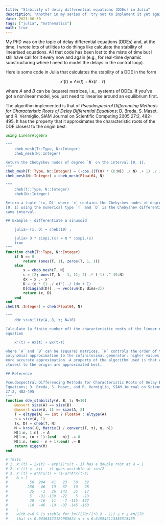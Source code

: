 ```yaml
---
title: "Stability of delay differential equations (DDEs) in Julia"
description: "Another in my series of 'try not to implement it yet again', this time on how to calculate the stability of (linearised) delay differential equations."
date: 2021-06-30
tags: ["julia", "mathematics"]
math: true
---
```


My PhD was on the topic of delay differential equations (DDEs) and, at the time, I wrote lots of utilities to do things like calculate the stability of linearised equations. All that code has been lost to the mists of time but I still have call for it every now and again (e.g., for real-time dynamic substructuring where I need to model the delays in the control loop).

Here is some code in Julia that calculates the stability of a DDE in the form

$$
x'(t) = Ax(t) + Bx(t-\tau)
$$

where $A$ and $B$ can be (square) matrices, i.e., systems of DDEs. If you've got a nonlinear model, you just need to linearise around an equilibrium first.

The algorithm implemented is that of *Pseudospectral Differencing Methods for Characteristic Roots of Delay Differential Equations*; D. Breda, S. Maset, and R. Vermiglio, SIAM Journal on Scientific Computing 2005 27:2, 482-495. It has the property that it approximates the characteristic roots of the DDE closest to the origin best.

```julia
using LinearAlgebra

"""
    cheb_mesh(T::Type, N::Integer)
    cheb_mesh(N::Integer)

Return the Chebyshev nodes of degree `N` on the interval [0, 1].
"""
cheb_mesh(T::Type, N::Integer) = (-cos.((T(π) * (0:N)) ./ N) .+ 1) ./ 2
cheb_mesh(N::Integer) = cheb_mesh(Float64, N)

"""
    cheb(T::Type, N::Integer)
    cheb(N::Integer)

Return a tuple `(x, D)` where `x` contains the Chebyshev nodes of degree `N` on the interval
[0, 1] using the numerical type `T` and `D` is the Chebyshev differentiation matrix on the
same interval.

## Example - differentiate a sinusoid

    julia> (x, D) = cheb(10) ;

    julia> D * sinpi.(x) ≈ π * cospi.(x)
    true
"""
function cheb(T::Type, N::Integer)
    if N == 0
        return (ones(T, 1), zeros(T, 1, 1))
    else
        x = cheb_mesh(T, N)
        c = [2; ones(T, N - 1, 1); 2] .* (-1) .^ (0:N)
        dx = x .- x'
        D = (c * (1 ./ c)') ./ (dx + I)
        D[diagind(D)] .-= vec(sum(D; dims=2))
        return (x, D)
    end
end
cheb(N::Integer) = cheb(Float64, N)

"""
    dde_stability(A, B, τ; N=10)

Calculate (a finite number of) the characteristic roots of the linear delay differential
equation

    x'(t) = Ax(t) + Bx(t-τ)

where `A` and `B` can be (square) matrices. `N` controls the order of the Chebyshev
polynomial approximation to the infinitesimal generator; higher values of `N` result in a
more accurate approximation. A property of the algorithm used is that characteristic roots
closest to the origin are approximated best.

## Reference

Pseudospectral Differencing Methods for Characteristic Roots of Delay Differential
Equations; D. Breda, S. Maset, and R. Vermiglio, SIAM Journal on Scientific Computing 2005
27:2, 482-495
"""
function dde_stability(A, B, τ; N=10)
    @assert size(A) == size(B)
    @assert size(A, 1) == size(A, 2)
    T = eltype(A) == Int ? Float64 : eltype(A)
    n = size(A, 1)
    (x, D) = cheb(T, N)
    M = kron(-D, Matrix(I / convert(T, τ), n, n))
    M[1:n, 1:n] .= A
    M[1:n, (n + 1):(end - n)] .= 0
    M[1:n, (end - n + 1):end] .= B
    return eigen(M)
end

# Tests
# 1. x'(t) = 2x(t) - exp(1)*x(t - 1) has a double root at λ = 1
# 2. x'(t) = -x(t - τ) goes unstable at τ=π/2
# 3. x'(t) = α*A*x(t) + (1-α)*A*x(t-τ)
#    A = [
#          50  284   41   23   50   32
#        -280  -46  -19  -37  -10  -28
#          35   -1   26  143   35   17
#          5   -31 -139  -22    5  -13
#          20  -16   11   -7 -115  137
#         -10  -46  -19  -37 -145 -163
#    ]
#    with α=0.9 is stable for 3π/(270*(2*0.9 - 1)) ≤ τ ≤ 4π/270
#    that is 0.04363323129985824 ≤ τ ≤ 0.046542113386515455
```
